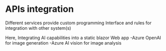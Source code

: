 # APIs integration
Different services provide custom programming Interface and rules for integration with other system(s)


Here, Integrating AI capabilities into a static blazor Web app
-Azure OpenAI for image generation
-Azure AI vision for image analysis


